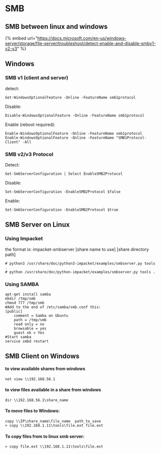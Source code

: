 # SMB

## SMB between linux and windows

{% embed url="https://docs.microsoft.com/en-us/windows-server/storage/file-server/troubleshoot/detect-enable-and-disable-smbv1-v2-v3" %}

## Windows

### SMB v1 (client and server)

detect:

```
Get-WindowsOptionalFeature -Online -FeatureName smb1protocol
```

Disable:

```
Disable-WindowsOptionalFeature -Online -FeatureName smb1protocol
```

Enable (reboot required):

```
Enable-WindowsOptionalFeature -Online -FeatureName smb1protocol
Enable-WindowsOptionalFeature -Online -FeatureName "SMB1Protocol-Client" -All
```

### SMB v2/v3 Protocol

Detect:

```
Get-SmbServerConfiguration | Select EnableSMB2Protocol
```

Disable:

```
Set-SmbServerConfiguration -EnableSMB2Protocol $false
```

Enable:

```
Set-SmbServerConfiguration -EnableSMB2Protocol $true
```

## SMB Server on Linux

### Using Impacket

the format is: impacket-smbserver \[share name to use] \[share directory path]

```
# python3 /usr/share/doc/python3-impacket/examples/smbserver.py tools .
# python /usr/share/doc/python-impacket/examples/smbserver.py tools .
```

### Using SAMBA

```
apt-get install samba
mkdir /tmp/smb
chmod 777 /tmp/smb
#Add to the end of /etc/samba/smb.conf this:
[public]
    comment = Samba on Ubuntu
    path = /tmp/smb
    read only = no
    browsable = yes
    guest ok = Yes
#Start samba
service smbd restart
```

## SMB Client on Windows

#### to view available shares from windows

```
net view \\192.168.56.1
```

#### to view files available in a share from windows

```
dir \\192.168.56.1\share_name
```

#### To move files to Windows:

```
copy \\IP\share_name\file_name  path_to_save
> copy \\192.168.1.11\tools\file.ext file.ext
```

#### To copy files from to linux smb server:

```
> copy file.ext \\192.168.1.11\tools\file.ext
```
